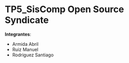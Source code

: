 # TP5_SisComp Open Source Syndicate
**Integrantes**:
* Armida Abril
* Ruiz Manuel
* Rodriguez Santiago
